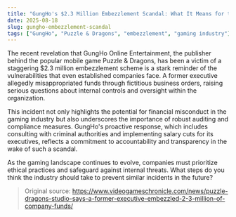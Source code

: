 ```yaml
---
title: "GungHo's $2.3 Million Embezzlement Scandal: What It Means for the Gaming Industry"
date: 2025-08-18
slug: gungho-embezzlement-scandal
tags: ["GungHo", "Puzzle & Dragons", "embezzlement", "gaming industry"]
---
```


The recent revelation that GungHo Online Entertainment, the publisher behind the popular mobile game Puzzle & Dragons, has been a victim of a staggering $2.3 million embezzlement scheme is a stark reminder of the vulnerabilities that even established companies face. A former executive allegedly misappropriated funds through fictitious business orders, raising serious questions about internal controls and oversight within the organization.

This incident not only highlights the potential for financial misconduct in the gaming industry but also underscores the importance of robust auditing and compliance measures. GungHo's proactive response, which includes consulting with criminal authorities and implementing salary cuts for its executives, reflects a commitment to accountability and transparency in the wake of such a scandal.

As the gaming landscape continues to evolve, companies must prioritize ethical practices and safeguard against internal threats. What steps do you think the industry should take to prevent similar incidents in the future?
> Original source: https://www.videogameschronicle.com/news/puzzle-dragons-studio-says-a-former-executive-embezzled-2-3-million-of-company-funds/